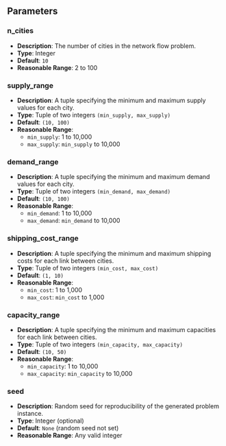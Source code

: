 ## Parameters

### n_cities

- **Description**: The number of cities in the network flow problem.
- **Type**: Integer
- **Default**: `10`
- **Reasonable Range**: 2 to 100

### supply_range

- **Description**: A tuple specifying the minimum and maximum supply values for each city.
- **Type**: Tuple of two integers `(min_supply, max_supply)`
- **Default**: `(10, 100)`
- **Reasonable Range**:
  - `min_supply`: 1 to 10,000
  - `max_supply`: `min_supply` to 10,000

### demand_range

- **Description**: A tuple specifying the minimum and maximum demand values for each city.
- **Type**: Tuple of two integers `(min_demand, max_demand)`
- **Default**: `(10, 100)`
- **Reasonable Range**:
  - `min_demand`: 1 to 10,000
  - `max_demand`: `min_demand` to 10,000

### shipping_cost_range

- **Description**: A tuple specifying the minimum and maximum shipping costs for each link between cities.
- **Type**: Tuple of two integers `(min_cost, max_cost)`
- **Default**: `(1, 10)`
- **Reasonable Range**:
  - `min_cost`: 1 to 1,000
  - `max_cost`: `min_cost` to 1,000

### capacity_range

- **Description**: A tuple specifying the minimum and maximum capacities for each link between cities.
- **Type**: Tuple of two integers `(min_capacity, max_capacity)`
- **Default**: `(10, 50)`
- **Reasonable Range**:
  - `min_capacity`: 1 to 10,000
  - `max_capacity`: `min_capacity` to 10,000

### seed

- **Description**: Random seed for reproducibility of the generated problem instance.
- **Type**: Integer (optional)
- **Default**: `None` (random seed not set)
- **Reasonable Range**: Any valid integer